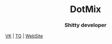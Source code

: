 <p align="center">
  <h1 align="center">DotMix</h1>


  <h3 align="center">Shitty developer</h3>



  <p><a href="https://vk.com/dotmix">VK</a> | <a href="https://t.me/dotmix">TG</a> | <a href="https://dotmix.pw">WebSite</a></p>
</p>
